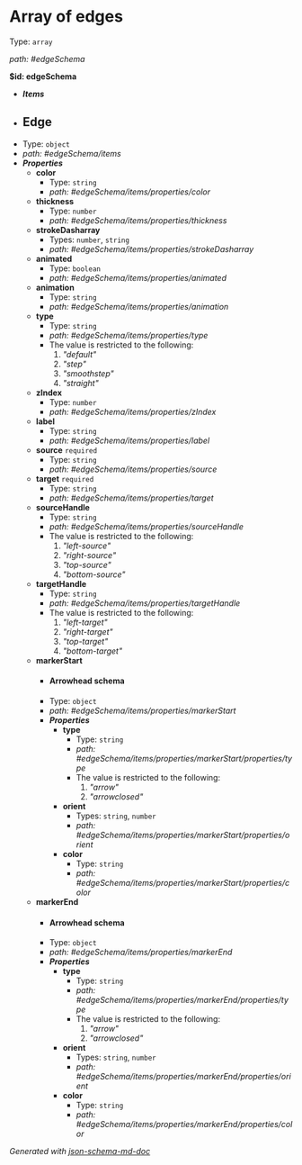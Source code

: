 # Array of edges

Type: `array`

<i id="edgeSchema">path: #edgeSchema</i>

<b id="edgeschema">&#36;id: edgeSchema</b>

 - **_Items_**
 - ## Edge
 - Type: `object`
 - <i id="edgeSchema/items">path: #edgeSchema/items</i>
 - **_Properties_**
	 - <b id="#edgeSchema/items/properties/color">color</b>
		 - Type: `string`
		 - <i id="edgeSchema/items/properties/color">path: #edgeSchema/items/properties/color</i>
	 - <b id="#edgeSchema/items/properties/thickness">thickness</b>
		 - Type: `number`
		 - <i id="edgeSchema/items/properties/thickness">path: #edgeSchema/items/properties/thickness</i>
	 - <b id="#edgeSchema/items/properties/strokeDasharray">strokeDasharray</b>
		 - Types: `number`, `string`
		 - <i id="edgeSchema/items/properties/strokeDasharray">path: #edgeSchema/items/properties/strokeDasharray</i>
	 - <b id="#edgeSchema/items/properties/animated">animated</b>
		 - Type: `boolean`
		 - <i id="edgeSchema/items/properties/animated">path: #edgeSchema/items/properties/animated</i>
	 - <b id="#edgeSchema/items/properties/animation">animation</b>
		 - Type: `string`
		 - <i id="edgeSchema/items/properties/animation">path: #edgeSchema/items/properties/animation</i>
	 - <b id="#edgeSchema/items/properties/type">type</b>
		 - Type: `string`
		 - <i id="edgeSchema/items/properties/type">path: #edgeSchema/items/properties/type</i>
		 - The value is restricted to the following: 
			 1. _"default"_
			 2. _"step"_
			 3. _"smoothstep"_
			 4. _"straight"_
	 - <b id="#edgeSchema/items/properties/zIndex">zIndex</b>
		 - Type: `number`
		 - <i id="edgeSchema/items/properties/zIndex">path: #edgeSchema/items/properties/zIndex</i>
	 - <b id="#edgeSchema/items/properties/label">label</b>
		 - Type: `string`
		 - <i id="edgeSchema/items/properties/label">path: #edgeSchema/items/properties/label</i>
	 - <b id="#edgeSchema/items/properties/source">source</b> `required`
		 - Type: `string`
		 - <i id="edgeSchema/items/properties/source">path: #edgeSchema/items/properties/source</i>
	 - <b id="#edgeSchema/items/properties/target">target</b> `required`
		 - Type: `string`
		 - <i id="edgeSchema/items/properties/target">path: #edgeSchema/items/properties/target</i>
	 - <b id="#edgeSchema/items/properties/sourceHandle">sourceHandle</b>
		 - Type: `string`
		 - <i id="edgeSchema/items/properties/sourceHandle">path: #edgeSchema/items/properties/sourceHandle</i>
		 - The value is restricted to the following: 
			 1. _"left-source"_
			 2. _"right-source"_
			 3. _"top-source"_
			 4. _"bottom-source"_
	 - <b id="#edgeSchema/items/properties/targetHandle">targetHandle</b>
		 - Type: `string`
		 - <i id="edgeSchema/items/properties/targetHandle">path: #edgeSchema/items/properties/targetHandle</i>
		 - The value is restricted to the following: 
			 1. _"left-target"_
			 2. _"right-target"_
			 3. _"top-target"_
			 4. _"bottom-target"_
	 - <b id="#edgeSchema/items/properties/markerStart">markerStart</b>
		 - #### Arrowhead schema
		 - Type: `object`
		 - <i id="edgeSchema/items/properties/markerStart">path: #edgeSchema/items/properties/markerStart</i>
		 - **_Properties_**
			 - <b id="#edgeSchema/items/properties/markerStart/properties/type">type</b>
				 - Type: `string`
				 - <i id="edgeSchema/items/properties/markerStart/properties/type">path: #edgeSchema/items/properties/markerStart/properties/type</i>
				 - The value is restricted to the following: 
					 1. _"arrow"_
					 2. _"arrowclosed"_
			 - <b id="#edgeSchema/items/properties/markerStart/properties/orient">orient</b>
				 - Types: `string`, `number`
				 - <i id="edgeSchema/items/properties/markerStart/properties/orient">path: #edgeSchema/items/properties/markerStart/properties/orient</i>
			 - <b id="#edgeSchema/items/properties/markerStart/properties/color">color</b>
				 - Type: `string`
				 - <i id="edgeSchema/items/properties/markerStart/properties/color">path: #edgeSchema/items/properties/markerStart/properties/color</i>
	 - <b id="#edgeSchema/items/properties/markerEnd">markerEnd</b>
		 - #### Arrowhead schema
		 - Type: `object`
		 - <i id="edgeSchema/items/properties/markerEnd">path: #edgeSchema/items/properties/markerEnd</i>
		 - **_Properties_**
			 - <b id="#edgeSchema/items/properties/markerEnd/properties/type">type</b>
				 - Type: `string`
				 - <i id="edgeSchema/items/properties/markerEnd/properties/type">path: #edgeSchema/items/properties/markerEnd/properties/type</i>
				 - The value is restricted to the following: 
					 1. _"arrow"_
					 2. _"arrowclosed"_
			 - <b id="#edgeSchema/items/properties/markerEnd/properties/orient">orient</b>
				 - Types: `string`, `number`
				 - <i id="edgeSchema/items/properties/markerEnd/properties/orient">path: #edgeSchema/items/properties/markerEnd/properties/orient</i>
			 - <b id="#edgeSchema/items/properties/markerEnd/properties/color">color</b>
				 - Type: `string`
				 - <i id="edgeSchema/items/properties/markerEnd/properties/color">path: #edgeSchema/items/properties/markerEnd/properties/color</i>

_Generated with [json-schema-md-doc](https://brianwendt.github.io/json-schema-md-doc/)_